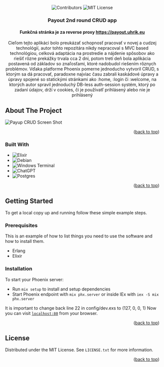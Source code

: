 <a name="readme-top"></a>
<div align="center">


![Contributors](https://img.shields.io/github/contributors/brianmsk/payout.svg?style=for-the-badge)
![MIT License](https://img.shields.io/github/license/brianmsk/payout.svg?style=for-the-badge)



<h3 align="center">Payout 2nd round CRUD app</h3>
  <h4 align="center">Funkčná stránka je za reverse proxy <a href="https://payout.uhrik.eu">https://payout.uhrik.eu</a></h4>
  <p align="center">
    Cieľom tejto aplikáci bolo preukázať schopnosť pracovať v novej a cudzej technológií, autor tohto repozitára nikdy nepracoval s MVC based technológiou,
    celková adaptácia na prostredie a nájdenie spôsobov ako riešiť rôzne prekážky trvala cca 2 dni, potom tretí deň bola aplikácia postavená od základov
    so znaľosťami, ktoré nadobudol riešením rôznych problémov. Vďaka platforme Phoenix pomerne jednoducho vytvoril CRUD, s ktorým sa dá pracovať, paradoxne najviac
    času zabrali kaskádové úpravy a úpravy spojené so statickými stránkami ako :home, :login či :welcome, na ktorých autor spravil jednoduchý DB-less auth-session
    systém, ktorý po zadaní údajov, drží v cookies, či je používatľ prihlásený alebo nie je prihlásený
  </p>
</div>

<!-- ABOUT THE PROJECT -->
## About The Project

![Payup CRUD Screen Shot](https://i.imgur.com/s4IRGrK.png)

<p align="right">(<a href="#readme-top">back to top</a>)</p>

### Built With

* ![Elixir](https://img.shields.io/badge/elixir-%234B275F.svg?style=for-the-badge&logo=elixir&logoColor=white)
* ![Debian](https://img.shields.io/badge/Debian-D70A53?style=for-the-badge&logo=debian&logoColor=white)
* ![Windows Terminal](https://img.shields.io/badge/Windows%20Terminal-%234D4D4D.svg?style=for-the-badge&logo=windows-terminal&logoColor=white)
* ![ChatGPT](https://img.shields.io/badge/chatGPT-74aa9c?style=for-the-badge&logo=openai&logoColor=white)
* ![Postgres](https://img.shields.io/badge/postgres-%23316192.svg?style=for-the-badge&logo=postgresql&logoColor=white)


<p align="right">(<a href="#readme-top">back to top</a>)</p>



<!-- GETTING STARTED -->
## Getting Started

To get a local copy up and running follow these simple example steps.

### Prerequisites

This is an example of how to list things you need to use the software and how to install them.
* Erlang
* Elixir

### Installation

To start your Phoenix server:

  * Run `mix setup` to install and setup dependencies
  * Start Phoenix endpoint with `mix phx.server` or inside IEx with `iex -S mix phx.server`

It is important to change back line 22 in config/dev.exs to (127, 0, 0, 1)
Now you can visit [`localhost:80`](http://localhost:80) from your browser.

<p align="right">(<a href="#readme-top">back to top</a>)</p>


<!-- LICENSE -->
## License

Distributed under the MIT License. See `LICENSE.txt` for more information.

<p align="right">(<a href="#readme-top">back to top</a>)</p>
